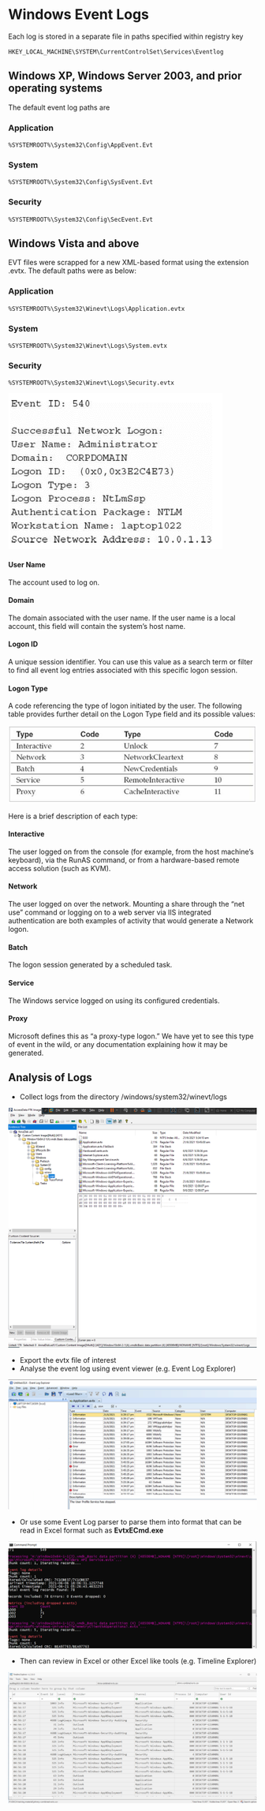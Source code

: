 # Windows Event Logs

Each log is stored in a separate file in paths specified within registry key

```text
HKEY_LOCAL_MACHINE\SYSTEM\CurrentControlSet\Services\Eventlog
```

## Windows XP, Windows Server 2003, and prior operating systems

The default event log paths are

### Application

```text
%SYSTEMROOT%\System32\Config\AppEvent.Evt
```

### System

```text
%SYSTEMROOT%\System32\Config\SysEvent.Evt
```

### Security

```text
%SYSTEMROOT%\System32\Config\SecEvent.Evt
```

## Windows Vista and above

EVT files were scrapped for a new XML-based format using the extension .evtx. The default paths were as below:

### Application

```text
%SYSTEMROOT%\System32\Winevt\Logs\Application.evtx
```

### System

```text
%SYSTEMROOT%\System32\Winevt\Logs\System.evtx
```

### Security

```text
%SYSTEMROOT%\System32\Winevt\Logs\Security.evtx
```

![An example of event log](../.gitbook/assets/event-log.png)

#### User Name

The account used to log on.

#### Domain

The domain associated with the user name. If the user name is a local account, this field will contain the system’s host name.

#### Logon ID

A unique session identifier. You can use this value as a search term or filter to find all event log entries associated with this specific logon session.

#### Logon Type

A code referencing the type of logon initiated by the user. The following table provides further detail on the Logon Type field and its possible values:

![](../.gitbook/assets/logon_type.png)

Here is a brief description of each type:

#### Interactive

The user logged on from the console \(for example, from the host machine’s keyboard\), via the RunAS command, or from a hardware-based remote access solution \(such as KVM\).

#### Network

The user logged on over the network. Mounting a share through the “net use” command or logging on to a web server via IIS integrated authentication are both examples of activity that would generate a Network logon.

#### Batch

The logon session generated by a scheduled task.

#### Service

The Windows service logged on using its configured credentials.

#### Proxy

Microsoft defines this as “a proxy-type logon.” We have yet to see this type of event in the wild, or any documentation explaining how it may be generated.

## Analysis of Logs

* Collect logs from the directory /windows/system32/winevt/logs

![](../.gitbook/assets/image%20%2893%29.png)

* Export the evtx file of interest
* Analyse the event log using event viewer \(e.g. Event Log Explorer\)

![](../.gitbook/assets/image%20%2892%29.png)

* Or use some Event Log parser to parse them into format that can be read in Excel format such as **EvtxECmd.exe**

![](../.gitbook/assets/image%20%2890%29.png)

* Then can review in Excel or other Excel like tools \(e.g. Timeline Explorer\)

![](../.gitbook/assets/image%20%2891%29.png)

